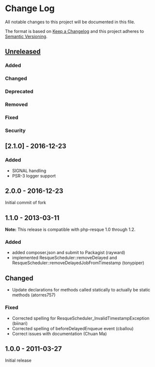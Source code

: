 # Change Log
All notable changes to this project will be documented in this file.

The format is based on [Keep a Changelog](http://keepachangelog.com/) 
and this project adheres to [Semantic Versioning](http://semver.org/).

## [Unreleased]
### Added
### Changed
### Deprecated
### Removed
### Fixed
### Security


## [2.1.0] - 2016-12-23
### Added
- SIGNAL handling
- PSR-3 logger support


## 2.0.0 - 2016-12-23
Initial commit of fork


## 1.1.0 - 2013-03-11

**Note:** This release is compatible with php-resque 1.0 through 1.2.

### Added
- added composer.json and submit to Packagist (rayward)
- implemented ResqueScheduler::removeDelayed and ResqueScheduler::removeDelayedJobFromTimestamp (tonypiper)

## Changed
- Update declarations for methods called statically to actually be static methods (atorres757)

### Fixed
- Corrected spelling for ResqueScheduler_InvalidTimestampException (biinari)
- Corrected spelling of beforeDelayedEnqueue event (cballou)
- Correct issues with documentation (Chuan Ma) 


## 1.0.0 - 2011-03-27
Initial release

[Unreleased]: https://github.com/alfaluck/php-resque-scheduler/compare/v.2.1.0...develop
[1.2.2]: https://github.com/alfaluck/php-resque-scheduler/compare/v.2.0.0...v.2.1.0